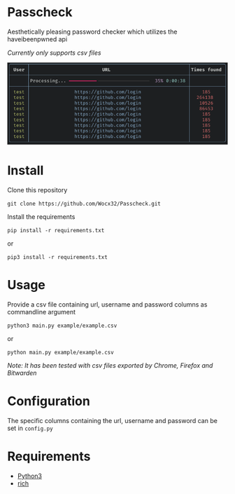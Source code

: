 # Passcheck
Aesthetically pleasing password checker which utilizes the haveibeenpwned api

_Currently only supports csv files_

![Example](/.resources/examp.png)

# Install
Clone this repository

    git clone https://github.com/Wocx32/Passcheck.git

Install the requirements

    pip install -r requirements.txt

or

    pip3 install -r requirements.txt

# Usage

Provide a csv file containing url, username and password columns as commandline argument

    python3 main.py example/example.csv

or

    python main.py example/example.csv



_Note: It has been tested with csv files exported by Chrome, Firefox and Bitwarden_

# Configuration

The specific columns containing the url, username and password can be set in `config.py`

# Requirements
- [Python3](https://www.python.org/)
- [rich](https://github.com/Textualize/rich)